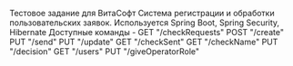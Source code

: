 Тестовое задание для ВитаСофт
Система регистрации и обработки пользовательских заявок. 
Используется Spring Boot, Spring Security, Hibernate
Доступные команды -
GET "/checkRequests"
POST "/create"
PUT "/send"
PUT "/update"
GET "/checkSent"
GET "/checkName"
PUT "/decision"
GET "/users"
PUT "/giveOperatorRole"
